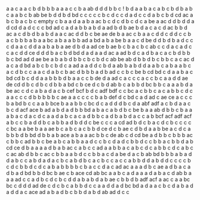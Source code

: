 a
a  c
a
a
c
b
d
b
b
b
a
a
a
c
c
b 
a
ab
d
d
d
b
b
c  ! b
d
a
a
b
a
c
a
b
c
b
d
b
a b
c
a
a
b
c
b
ab
be
b
d
d
b
d
bd
c
c
c
c
c
b
c
d
c
c
d
a
d
c
c
d
a
b
c
b
d
cd
ac
a
b
c
b
a
c  b
c
empty
c
b
a
a
d
a
a
b
a
ac
b
c
d
c
d
b c
d
c
a
be
a
ac 
d
d
b d
d a
d
cd
d
a
d c
c
c
bd  ad
c a
d
a b
b
a
b
d 
a
ad
b
d
b
ae
b
d
a
c
a c
d
ac
b
b
d
ac
a
c
d
b
d
b
a b
d
a
a
c ac
d
d
b
c
be  ae
de
b  a
ac
c
b
a
a
c
d
d
c d
d
c
c
b
a c
b
b
b
a
b
a
a
bc
a
b
a
a
b
b
ad
a
bd
a b
a
be
b a
a 
c
d
be
d
d b
d
b
a
d
c
c
c
d
a
a
c d
d
a
a
b
a
b
a
ae
d
b
d
a
ad
ce
b
ae
b
c
b a
c
b
c
ab
c
c
d
a
c
a
d
c
c
a
c
d
d
ce
d
d
d
b
a
c
b
d
bd
d a
d
a
a d
ac
a
ad
b d
c
a
d
b a
c
a
c
b
d b
b
b c
bd ad
d
ae be
a
b
a
b
d
b
b
c
b
c
b
d c
ab
be ab
d
b
b
d
b
c
b
b c
a c
ac 
d
a
c
a
d
bd
a
b
c
b
c
b
d
c
a
ad
a
a
d 
d c
b
d
a
ab
b a
b d
d
a
a
b
c
a
b
a
a
b
c
a
c d
b c
c 
a
a
c d
a
b
c b
ac
d
b
b
b
a d
b
ad
c
c
b
c
be
b
cd bd
c
d
a
a
b a
c
bd cd
b
c d
d
a
a
b
b
b
d
b
a
a
c
c
b
de
d
a
ad
c
a
c
c
c
a
c
c
b
c
a
a
d
d
ae de
cd
d
b
c
d b
c
d
b
b
a
bd
c
b
ce
d
c b
d
ab
b
c
a
b
b
d
bc
b
b
c
a
a
a
b
d
a
be ac
c
d
c a
b
a
d
a
c
b
cef
bcf
b
d
c
adf bdf
c
c
bc
a
c
b
b
c
a
c
a
b
b
c
d
c
a
a
c
c
c
d
b
b
b
b
b
c
ae
a
a
c
c
c
c b
a
b
def
d
c
bd
c
a
d
ad
c
ae ce
a
c
c
c
b a
bd
b
c
c
a
a
b
bce
b
a
a
b
b
c
bc
d
c
a
d
d
d
b
c
d a
abf adf
a
c
b
d
a
a
c b
c d
acf ace
b
ad
a
b
d
a
d b
b
bd
a
b
a
c
a
b
d b
c
be
b a
a
ab
d b
b
c
b
a
a
a
b
a
c
d
a
c
d
c
a
a
d
a b
c a
c
a
d
b
b c
a d
b
a
b
d
a
c
c
a
b
bcf acf
adf acf
a
b
c
c b
a d
d
b
c
a
b
b
a
d
b
d
d
c
be
c
c
c
a
cd ad
b
d
c
b
a
c
d
c
b
c
c
c
c
c
bc
a
a
be
b
a
a
ae
b
c
a
b
c
a
c
b
b
d
ce
d
c b
ae
c
d
b
d
a
a
b
be
a c
d
c
a b
b
b
d b
bd
d
b
b a
b
ace
a
b a
a
ac
b
b
c
de ab
c
d
cd
be
a
d
b
b
c
b
b
b
ac
c
b
b
c
ad
b
b
c
be
a
b c
a
b
b
a
a
d
c
c b
c
d
a
d c
b
b
d
c
c b
b
a
c
b
b
d
a
b
cd ce
d b
a
a
a
a
d
b a
b
ac
c
a
b
c
c
ad
a
a b
b
a
c
a
b
c
d
c
a b
b
c
d
c
a
b
c
c
ac ab
d
b
b
c
ac
c b
b
a
a
b
d
c
c
b
b a
c
d a
be
d
a
c
b
ab bd
b
b
b
a
b
a d
d
a
b c
c
a b
d
a
d a
c
b
c
a
b
d
b
c
a
c b
c
c
a
c
c
a b
b
d
d
a
b
d
d c
c
c
c
b
c
d
c
b
b
d
c
d
c 
a b
a
b
b
b
b c
b
a
c
c
d
a
c
ad ac
a
a
a d
b
c
ae
a
d
b
a
c
a
d
b
a
d
bd
b
b d
bc
b
ae
c
b
ace
cd
ab bc
a
a
b
c a
d
a
a
a
d
a b
a
c
d
ab
b
a
a
a
ad
c
c
a
d
b
c
d
c
b
c
d
d
a
b a
b d
a
b
ae
c
b
b
d
b
adf acf
a
ac
c
a
a
bc
bc
c
d
d
d
ad de
c
d c
b
c
a
b
b
d
c
c
a
a
d
d a
d
bc bd
a
d
a
a c
b
c
d
a
b
a
d
a
d
d
a c
ace
ad
a
b
a
d
b
c
b
b
d
a
b
d
ab
ad
d c
c
